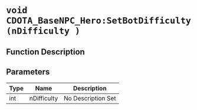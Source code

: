 # `void CDOTA_BaseNPC_Hero:SetBotDifficulty(nDifficulty )`
## Function Description

## Parameters
Type|Name|Description
--|--|--
int|nDifficulty|No Description Set
